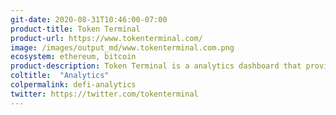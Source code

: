 ```yaml
---
git-date: 2020-08-31T10:46:00-07:00
product-title: Token Terminal
product-url: https://www.tokenterminal.com/
image: /images/output_md/www.tokenterminal.com.png
ecosystem: ethereum, bitcoin
product-description: Token Terminal is a analytics dashboard that provides traditional financial metrics on cryptoassets and defi products
coltitle:  "Analytics"
colpermalink: defi-analytics
twitter: https://twitter.com/tokenterminal
---
```

